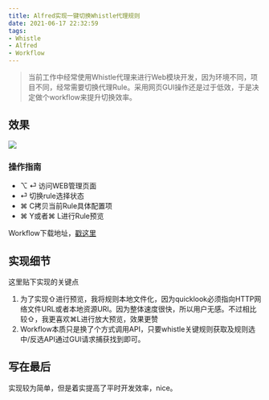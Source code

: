```yaml
---
title: Alfred实现一键切换Whistle代理规则
date: 2021-06-17 22:32:59
tags:
- Whistle
- Alfred
- Workflow
---
```


> 当前工作中经常使用Whistle代理来进行Web模块开发，因为环境不同，项目不同，经常需要切换代理Rule。采用网页GUI操作还是过于低效，于是决定做个workflow来提升切换效率。

## 效果



![](https://static.1991421.cn/2021/2021-06-17-223531.gif)



### 操作指南

- ⌥ ⏎ 访问WEB管理页面
- ⏎ 切换rule选择状态
- ⌘ C拷贝当前Rule具体配置项
- ⌘ Y或者⌘ L进行Rule预览



Workflow下载地址，[戳这里](https://github.com/alanhg/alfred-workflows/tree/master/whistle)

##  实现细节

这里贴下实现的关键点

1. 为了实现⇧进行预览，我将规则本地文件化，因为quicklook必须指向HTTP网络文件URL或者本地资源URI。因为整体速度很快，所以用户无感。不过相比较⇧，我更喜欢⌘L进行放大预览，效果更赞
2. Workflow本质只是换了个方式调用API，只要whistle关键规则获取及规则选中/反选API通过GUI请求捕获找到即可。



## 写在最后

实现较为简单，但是着实提高了平时开发效率，nice。
